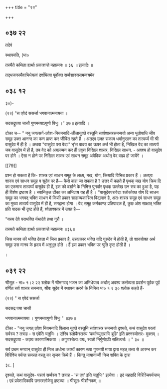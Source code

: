 +++
title = "२२"

+++


## ०३७ २२
तदेवं 

स्थापयति, (भा० 

तस्यैते कथिता ह्यर्थाः प्रकाशन्ते महात्मनः ॥ ३६ ॥ इत्यादेः ॥ 

तद्भजनस्यैवाभिधेयत्वं दर्शयित्वा पूर्वोक्त सर्व्वशास्त्रसमन्वयमेव 


## ०३८ १२
३०)- 

(२२) "स एवेदं ससर्जा भगवानात्ममायया । 

सदसद्रूपया चासौ गुणमय्याऽगुणो विभुः ।” ३७॥ इत्यादि । 

टोका च-- " ननु जगत्सर्ग-प्रवेश-नियमनादि-लीलायुक्ते वस्तुनि सर्व्वशास्त्रसमन्वयो अन्य भूतोपाधि जीव समूह उक्त आनन्द का कण प्राप्त कर जीवित रहते हैं । अतएव उक्त सकाम धर्मानुष्ठान का तात्पर्य्यं भी श्री वासुदेव में ही है । अथवा "वासुदेव परा वेदाः" भृ'त वादय का ऊपर अर्थ भी होता है, निखिल वेद का तात्पर्य जब वासुदेव में ही है, तब वेद को अबलम्बन कर ही प्रवृत्त निखिल शास्त्र, निखिल साधन. - अवश्य हो वासुदेव पर होगे । ऐसा न होने पर निखिल शास्त्र एवं साधन समूह अवैदिक अर्थात् वेद वाह्य हो जायेंगे । 

[[79]]

प्रश्न हो सकता है कि- शास्त्र एवं साधन समूह के लक्ष्य, मख, योग, क्रियादि विभिन्न प्रकार हैं । अतएव शास्त्र एवं साधन समूह व सुदेव पर हैं— कैसे कहा जा सकता है ? उत्तर में कहते हैं पृथक् मख योग क्रिय दि का एकमात्र तात्पर्य्यं वासुदेव ही हैं, इस को दर्शाने के निमित्त पुनर्वार पृथक् उल्लेख उन सब का हुआ है, यह ही विशेष द्रष्टव्य है । स्वानिकृत टीका का अभिप्राय यह ही है । "वासुदेवपरावेदाः श्लोकोक्त योग दि साधन समूह का भगवद् भक्ति साधन में किसी प्रकार साहाय्यकारित्व विद्यमान है, अतः शास्त्र समूह एवं साधन समूह का मुख्य तात्पर्य वासुदेव में ही है, समझना होगा । वेद समूह कर्मकाण्ड प्रतिपादक हैं, कुछ अंश साक्षात् भक्ति प्रति पादक भी दृष्ट होते हैं, श्वेताश्वतर में उक्त है— 

"यस्य देवे पराभक्ति र्यथादेवे तथा गुरौ । 

तस्यते कथिता ह्यर्थाः प्रकाशन्ते महात्मनः ॥३६॥ 

जिस मानव की भक्ति देवता में जिस प्रकार है, उसप्रकार भक्ति यदि गुरुदेव में होती है, तो शास्त्रोक्त अर्थ समूह उस मानव के हृदय में अनुभूत होते । हैं इस प्रकार भक्ति पर श्रुति दृष्ट होती है । 

। 


## ०३९ २२
श्रीसूत - भा० १।२ २२ श्लोक में श्रीभगवद् भजन का अभिधेयत्व अर्थात् अवश्य कर्त्तव्यता प्रदर्शन पूर्वक पूर्व वर्णित सर्व शास्त्र समन्वय, श्रीवः सुदेव में स्थापन करने के निमित्त भा० १ २ ३० श्लोक कहते हैं- 

(२२) " स एवेदं ससर्जा 

सदसद्र पया चासौ 

भगवानात्ममायया । गुणमय्यागुणो विभुः " ॥३७॥ 

टीका - "ननु जगत् प्रवेश नियमनादि विलास युक्ते वस्तुनि सर्वशास्त्र समन्वयो दृश्यते, कथं वासुदेव परत्वं सर्वस्य ? तत्राह - स एवेति चतुभिः । एतैरेव श्लोकैस्तस्य 'कर्माण्युदाराणि ब्रूहि' इति प्रश्नस्योत्तर- मुक्तम् । सदसद्रूपया - काय्र्य कारणात्मिकया । अगुणश्चेत्यः वयः, स्वतो निर्गुणोऽपि सन्नित्यर्थः । " ३० ॥ 

सर्व प्रथम भगवान् वासुदेव ही निज अधोना कार्य्यं कारण रूपा गुणमयी माया द्वारा महत् तत्त्व से आरम्भ कर विरिश्चि पर्यन्त समस्त वस्तु का सृजन किये हैं । किन्तु मायानाम्नी निज शक्ति के द्वारा 

३८. ] 



दृश्यते, कथं वासुदेव- परत्वं सर्व्वस्य ? तत्राह - 'स एव' इति चतुभिः" इत्येषा । इदं महदादि विरिञ्चिपर्यन्तम् । एवं प्रवेशादिकापि उत्तरश्लोकेषु द्रष्टव्या ॥ श्रीसूतः श्रीशौनकम् ॥ 
